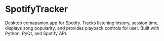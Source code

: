 # SpotifyTracker

Desktop comapanion app for Spotify. Tracks listening history, session time, displays song popularity, and provides playback controls for user. Built with Python, PyQt, and Spotify API.
